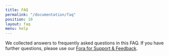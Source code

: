 ```yaml
---
title: FAQ
permalink: "/documentation/faq"
position: 10
layout: faq
menu: help
---
```


We collected answers to frequently asked questions in this FAQ. If you have further questions, please use our [Fora for Support & Feedback](/documentation/forum).